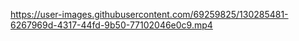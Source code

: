 

https://user-images.githubusercontent.com/69259825/130285481-6267969d-4317-44fd-9b50-77102046e0c9.mp4






